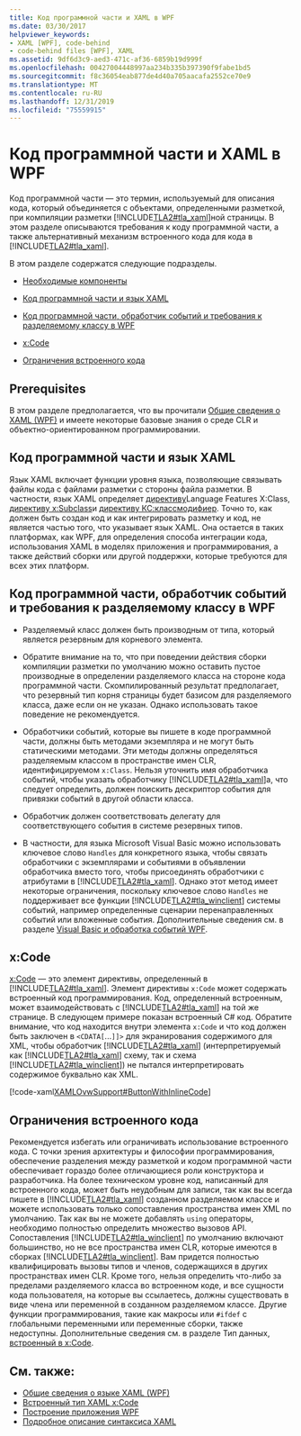 ```yaml
---
title: Код программной части и XAML в WPF
ms.date: 03/30/2017
helpviewer_keywords:
- XAML [WPF], code-behind
- code-behind files [WPF], XAML
ms.assetid: 9df6d3c9-aed3-471c-af36-6859b19d999f
ms.openlocfilehash: 00427004448997aa234b335b397390f9fabe1bd5
ms.sourcegitcommit: f8c36054eab877de4d40a705aacafa2552ce70e9
ms.translationtype: MT
ms.contentlocale: ru-RU
ms.lasthandoff: 12/31/2019
ms.locfileid: "75559915"
---
```

# <a name="code-behind-and-xaml-in-wpf"></a>Код программной части и XAML в WPF
<a name="introduction"></a>Код программной части — это термин, используемый для описания кода, который объединяется с объектами, определенными разметкой, при компиляции разметки [!INCLUDE[TLA2#tla_xaml](../../../../includes/tla2sharptla-xaml-md.md)]ной страницы. В этом разделе описываются требования к коду программной части, а также альтернативный механизм встроенного кода для кода в [!INCLUDE[TLA2#tla_xaml](../../../../includes/tla2sharptla-xaml-md.md)].  
  
 В этом разделе содержатся следующие подразделы.  
  
- [Необходимые компоненты](#Prerequisites)  
  
- [Код программной части и язык XAML](#codebehind_and_the_xaml_language)  
  
- [Код программной части, обработчик событий и требования к разделяемому классу в WPF](#Code_behind__Event_Handler__and_Partial_Class)  
  
- [x:Code](#x_Code)  
  
- [Ограничения встроенного кода](#Inline_Code_Limitations)  
  
<a name="Prerequisites"></a>   
## <a name="prerequisites"></a>Prerequisites  
 В этом разделе предполагается, что вы прочитали [Общие сведения о XAML (WPF)](../../../desktop-wpf/fundamentals/xaml.md) и имеете некоторые базовые знания о среде CLR и объектно-ориентированном программировании.  
  
<a name="codebehind_and_the_xaml_language"></a>   
## <a name="code-behind-and-the-xaml-language"></a>Код программной части и язык XAML  
 Язык XAML включает функции уровня языка, позволяющие связывать файлы кода с файлами разметки с стороны файла разметки. В частности, язык XAML определяет [директиву](../../../desktop-wpf/xaml-services/xclass-directive.md)Language Features X:Class, [директиву x:Subclass](../../../desktop-wpf/xaml-services/xsubclass-directive.md)и [директиву КС:классмодифиер](../../../desktop-wpf/xaml-services/xclassmodifier-directive.md). Точно то, как должен быть создан код и как интегрировать разметку и код, не является частью того, что указывает язык XAML. Она остается в таких платформах, как WPF, для определения способа интеграции кода, использования XAML в моделях приложения и программирования, а также действий сборки или другой поддержки, которые требуются для всех этих платформ.  
  
<a name="Code_behind__Event_Handler__and_Partial_Class"></a>   
## <a name="code-behind-event-handler-and-partial-class-requirements-in-wpf"></a>Код программной части, обработчик событий и требования к разделяемому классу в WPF  
  
- Разделяемый класс должен быть производным от типа, который является резервным для корневого элемента.  
  
- Обратите внимание на то, что при поведении действия сборки компиляции разметки по умолчанию можно оставить пустое производные в определении разделяемого класса на стороне кода программной части. Скомпилированный результат предполагает, что резервный тип корня страницы будет базисом для разделяемого класса, даже если он не указан. Однако использовать такое поведение не рекомендуется.  
  
- Обработчики событий, которые вы пишете в коде программной части, должны быть методами экземпляра и не могут быть статическими методами. Эти методы должны определяться разделяемым классом в пространстве имен CLR, идентифицируемом `x:Class`. Нельзя уточнить имя обработчика событий, чтобы указать обработчику [!INCLUDE[TLA2#tla_xaml](../../../../includes/tla2sharptla-xaml-md.md)]а, что следует определить, должен поискить дескриптор события для привязки событий в другой области класса.  
  
- Обработчик должен соответствовать делегату для соответствующего события в системе резервных типов.  
  
- В частности, для языка Microsoft Visual Basic можно использовать ключевое слово `Handles` для конкретного языка, чтобы связать обработчики с экземплярами и событиями в объявлении обработчика вместо того, чтобы присоединять обработчики с атрибутами в [!INCLUDE[TLA2#tla_xaml](../../../../includes/tla2sharptla-xaml-md.md)]. Однако этот метод имеет некоторые ограничения, поскольку ключевое слово `Handles` не поддерживает все функции [!INCLUDE[TLA2#tla_winclient](../../../../includes/tla2sharptla-winclient-md.md)] системы событий, например определенные сценарии перенаправленных событий или вложенные события. Дополнительные сведения см. в разделе [Visual Basic и обработка событий WPF](visual-basic-and-wpf-event-handling.md).  
  
<a name="x_Code"></a>   
## <a name="xcode"></a>x:Code  
 [x:Code](../../../desktop-wpf/xaml-services/xcode-intrinsic-xaml-type.md) — это элемент директивы, определенный в [!INCLUDE[TLA2#tla_xaml](../../../../includes/tla2sharptla-xaml-md.md)]. Элемент директивы `x:Code` может содержать встроенный код программирования. Код, определенный встроенным, может взаимодействовать с [!INCLUDE[TLA2#tla_xaml](../../../../includes/tla2sharptla-xaml-md.md)] на той же странице. В следующем примере показан встроенный C# код. Обратите внимание, что код находится внутри элемента `x:Code` и что код должен быть заключен в `<CDATA[`...`]]>` для экранирования содержимого для XML, чтобы обработчик [!INCLUDE[TLA2#tla_xaml](../../../../includes/tla2sharptla-xaml-md.md)] (интерпретируемый как [!INCLUDE[TLA2#tla_xaml](../../../../includes/tla2sharptla-xaml-md.md)] схему, так и схема [!INCLUDE[TLA2#tla_winclient](../../../../includes/tla2sharptla-winclient-md.md)]) не пытался интерпретировать содержимое буквально как XML.  
  
 [!code-xaml[XAMLOvwSupport#ButtonWithInlineCode](~/samples/snippets/csharp/VS_Snippets_Wpf/XAMLOvwSupport/CSharp/page4.xaml#buttonwithinlinecode)]  
  
<a name="Inline_Code_Limitations"></a>   
## <a name="inline-code-limitations"></a>Ограничения встроенного кода  
 Рекомендуется избегать или ограничивать использование встроенного кода. С точки зрения архитектуры и философии программирования, обеспечение разделения между разметкой и кодом программной части обеспечивает гораздо более отличающиеся роли конструктора и разработчика. На более техническом уровне код, написанный для встроенного кода, может быть неудобным для записи, так как вы всегда пишете в [!INCLUDE[TLA2#tla_xaml](../../../../includes/tla2sharptla-xaml-md.md)] созданном разделяемом классе и можете использовать только сопоставления пространства имен XML по умолчанию. Так как вы не можете добавлять `using` операторы, необходимо полностью определить множество вызовов API. Сопоставления [!INCLUDE[TLA2#tla_winclient](../../../../includes/tla2sharptla-winclient-md.md)] по умолчанию включают большинство, но не все пространства имен CLR, которые имеются в сборках [!INCLUDE[TLA2#tla_winclient](../../../../includes/tla2sharptla-winclient-md.md)]. Вам придется полностью квалифицировать вызовы типов и членов, содержащихся в других пространствах имен CLR. Кроме того, нельзя определить что-либо за пределами разделяемого класса во встроенном коде, и все сущности кода пользователя, на которые вы ссылаетесь, должны существовать в виде члена или переменной в созданном разделяемом классе. Другие функции программирования, такие как макросы или `#ifdef` с глобальными переменными или переменные сборки, также недоступны. Дополнительные сведения см. в разделе Тип данных, [встроенный в x:Code](../../../desktop-wpf/xaml-services/xcode-intrinsic-xaml-type.md).  
  
## <a name="see-also"></a>См. также:

- [Общие сведения о языке XAML (WPF)](../../../desktop-wpf/fundamentals/xaml.md)
- [Встроенный тип XAML x:Code](../../../desktop-wpf/xaml-services/xcode-intrinsic-xaml-type.md)
- [Построение приложения WPF](../app-development/building-a-wpf-application-wpf.md)
- [Подробное описание синтаксиса XAML](xaml-syntax-in-detail.md)

